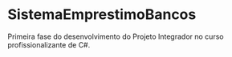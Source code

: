# SistemaEmprestimoBancos

Primeira fase do desenvolvimento do Projeto Integrador no curso profissionalizante de C#.
